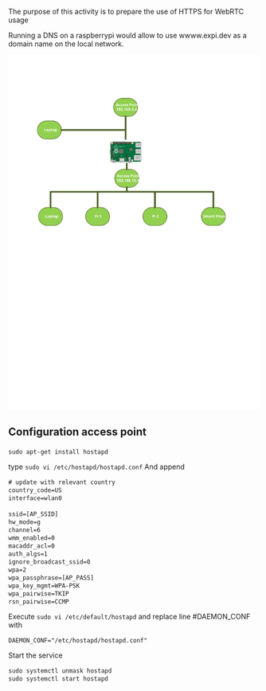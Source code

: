 The purpose of this activity is to prepare the use of HTTPS for WebRTC usage

Running a DNS on a raspberrypi would allow to use wwww.expi.dev as a domain name on the local network.

![Network](images/network.svg)

## Configuration access point

`sudo apt-get install hostapd`

type `sudo vi /etc/hostapd/hostapd.conf`
And append
```shell
# update with relevant country
country_code=US
interface=wlan0

ssid=[AP_SSID]
hw_mode=g
channel=6
wmm_enabled=0
macaddr_acl=0
auth_algs=1
ignore_broadcast_ssid=0
wpa=2
wpa_passphrase=[AP_PASS]
wpa_key_mgmt=WPA-PSK
wpa_pairwise=TKIP
rsn_pairwise=CCMP
```

Execute `sudo vi /etc/default/hostapd` and replace line #DAEMON_CONF with
```text
DAEMON_CONF="/etc/hostapd/hostapd.conf"
```

Start the service
```shell
sudo systemctl unmask hostapd
sudo systemctl start hostapd
```
